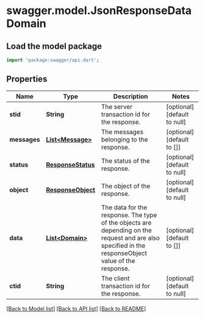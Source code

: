 # swagger.model.JsonResponseDataDomain

## Load the model package
```dart
import 'package:swagger/api.dart';
```

## Properties
Name | Type | Description | Notes
------------ | ------------- | ------------- | -------------
**stid** | **String** | The server transaction id for the response. | [optional] [default to null]
**messages** | [**List&lt;Message&gt;**](Message.md) | The messages belonging to the response. | [optional] [default to []]
**status** | [**ResponseStatus**](ResponseStatus.md) | The status of the response. | [optional] [default to null]
**object** | [**ResponseObject**](ResponseObject.md) | The object of the response. | [optional] [default to null]
**data** | [**List&lt;Domain&gt;**](Domain.md) | The data for the response. The type of the objects are depending on the request and are also specified in the responseObject value of the response. | [optional] [default to []]
**ctid** | **String** | The client transaction id for the response. | [optional] [default to null]

[[Back to Model list]](../README.md#documentation-for-models) [[Back to API list]](../README.md#documentation-for-api-endpoints) [[Back to README]](../README.md)


